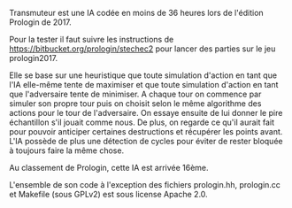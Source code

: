 Transmuteur est une IA codée en moins de 36 heures lors de l'édition Prologin de 2017.

Pour la tester il faut suivre les instructions de https://bitbucket.org/prologin/stechec2 pour lancer des parties sur le jeu prologin2017.

Elle se base sur une heuristique que toute simulation d'action en tant que l'IA elle-même tente de maximiser et que toute simulation d'action en tant que l'adversaire tente de minimiser.
A chaque tour on commence par simuler son propre tour puis on choisit selon le même algorithme des actions pour le tour de l'adversaire.
On essaye ensuite de lui donner le pire échantillon s'il jouait comme nous.
De plus, on regarde ce qu'il aurait fait pour pouvoir anticiper certaines destructions et récupérer les points avant.
L'IA possède de plus une détection de cycles pour éviter de rester bloquée à toujours faire la même chose.

Au classement de Prologin, cette IA est arrivée 16ème.

L'ensemble de son code à l'exception des fichiers prologin.hh, prologin.cc et Makefile (sous GPLv2) est sous license Apache 2.0.
